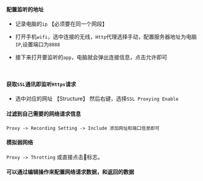 #### 配置监听的地址

* 记录电脑的`ip`  【必须要在同一个网段】

* 打开手机`wifi`，选中连接的无线，`Http`代理选择手动，配置服务器地址为电脑`IP`,设置端口为`8888`

* 接下来打开要监听的`app`，电脑就会弹出连接信息，点击允许即可

  ​

#### 获取`SSL`通讯即监听`Https`请求

* 选中对应的网址 【Structure】 然后右键，选择`SSL Proxying Enable`

#### 过滤到自己需要的网络请求信息

``` 
Proxy -> Recording Setting -> Include 添加网址和端口信息即可
```


#### 模拟弱网络

`Proxy -> Throtting` 或直接点击🐢标志。



#### 可以通过编辑操作来配置网络请求数据，和返回的数据

